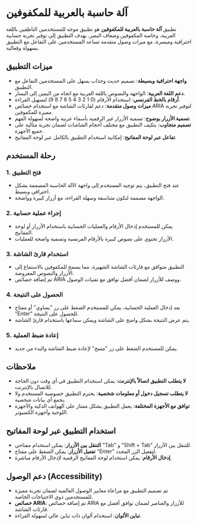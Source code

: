 # آلة حاسبة بالعربية للمكفوفين

تطبيق **آلة حاسبة بالعربية للمكفوفين** هو تطبيق موجه للمستخدمين الناطقين باللغة العربية، وخاصة المكفوفين وضعاف البصر. يهدف التطبيق إلى توفير تجربة حسابية احترافية وميسرة، مع ميزات وصول متقدمة تساعد المستخدمين على التفاعل مع التطبيق بسهولة وفعالية.

## ميزات التطبيق

- **واجهة احترافية وبسيطة**: تصميم حديث وجذاب يسهل على المستخدمين التفاعل مع التطبيق.
- **دعم اللغة العربية**: الواجهة والنصوص باللغة العربية مع اتجاه من اليمين إلى اليسار.
- **أرقام بالخط الفرنسي**: استخدام الأرقام (0 1 2 3 4 5 6 7 8 9) لتسهيل القراءة.
- **ميزات وصول متقدمة**: دعم لقارئات الشاشة مع استخدام خصائص ARIA لتوفير تجربة مميزة للمكفوفين.
- **تسمية الأزرار بوضوح**: تسمية الأزرار غير الرقمية بأسماء عربية واضحة لسهولة الفهم.
- **تصميم متجاوب**: يتكيف التطبيق مع مختلف أحجام الشاشات لضمان تجربة مثالية على جميع الأجهزة.
- **تفاعل عبر لوحة المفاتيح**: إمكانية استخدام التطبيق بالكامل عبر لوحة المفاتيح.

## رحلة المستخدم

### 1. فتح التطبيق

- عند فتح التطبيق، يتم توجيه المستخدم إلى واجهة الآلة الحاسبة المصممة بشكل احترافي وبسيط.
- الواجهة مصممة لتكون متناسقة وسهلة القراءة، مع أزرار كبيرة وواضحة.

### 2. إجراء عملية حسابية

- يمكن للمستخدم إدخال الأرقام والعمليات الحسابية باستخدام الأزرار أو لوحة المفاتيح.
- الأزرار تحتوي على نصوص كبيرة بالأرقام الفرنسية وتسمية واضحة للعمليات.

### 3. استخدام قارئ الشاشة

- التطبيق متوافق مع قارئات الشاشة الشهيرة، مما يسمح للمكفوفين بالاستماع إلى الأزرار والنصوص المعروضة.
- تم إضافة خصائص ARIA ووصف للأزرار لضمان أفضل توافق مع تقنيات الوصول.

### 4. الحصول على النتيجة

- بعد إدخال العملية الحسابية، يمكن للمستخدم الضغط على زر "يساوي" أو مفتاح "Enter" للحصول على النتيجة.
- يتم عرض النتيجة بشكل واضح على الشاشة ويمكن سماعها باستخدام قارئ الشاشة.

### 5. إعادة ضبط العملية

- يمكن للمستخدم الضغط على زر "مسح" لإعادة ضبط الشاشة والبدء من جديد.

## ملاحظات

- **لا يتطلب التطبيق اتصالاً بالإنترنت**: يمكن استخدام التطبيق في أي وقت دون الحاجة للاتصال بالإنترنت.
- **لا يتطلب تسجيل دخول أو معلومات شخصية**: يحترم التطبيق خصوصية المستخدم ولا يجمع أي بيانات شخصية.
- **توافق مع الأجهزة المختلفة**: يعمل التطبيق بشكل ممتاز على الهواتف الذكية والأجهزة اللوحية وأجهزة الكمبيوتر.

## استخدام التطبيق عبر لوحة المفاتيح

- **التنقل بين الأزرار**: يمكن استخدام مفتاحي "Tab" و "Shift + Tab" للتنقل بين الأزرار.
- **تفعيل الأزرار**: يمكن الضغط على مفتاح "Enter" لتفعيل الزر المحدد.
- **إدخال الأرقام**: يمكن استخدام لوحة المفاتيح الرقمية لإدخال الأرقام مباشرة.

## دعم الوصول (Accessibility)

- تم تصميم التطبيق مع مراعاة معايير الوصول العالمية لضمان تجربة مميزة للمستخدمين ذوي الاحتياجات الخاصة.
- **خصائص ARIA**: تم إضافة خصائص ARIA للأزرار والعناصر لضمان توافق أفضل مع قارئات الشاشة.
- **تباين الألوان**: استخدام ألوان ذات تباين عالي لسهولة القراءة.
